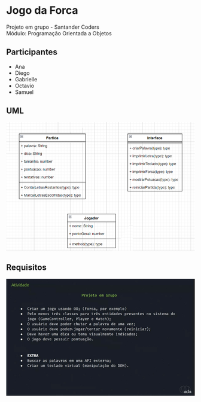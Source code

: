 # Jogo da Forca
Projeto em grupo - Santander Coders
<br>Módulo: Programação Orientada a Objetos

## Participantes
* Ana
* Diego
* Gabrielle
* Octavio
* Samuel

## UML
<img src="./diagrama_uml.jpg" width=600>

## Requisitos
<img src="./requisitos_projeto.jpeg" width=600>

